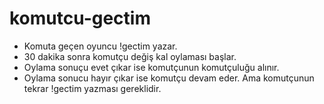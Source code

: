 # komutcu-gectim

- Komuta geçen oyuncu !gectim yazar.
- 30 dakika sonra komutçu değiş kal oylaması başlar.
- Oylama sonuçu evet çıkar ise komutçunun komutçuluğu alınır.
- Oylama sonucu hayır çıkar ise komutçu devam eder. Ama komutçunun tekrar !gectim yazması gereklidir.